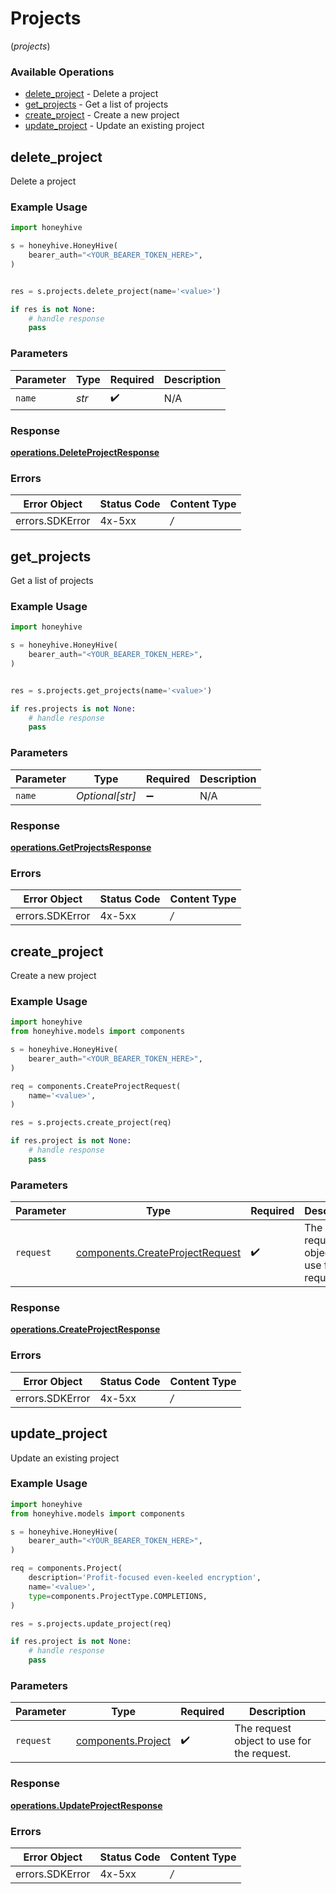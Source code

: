 # Projects
(*projects*)

### Available Operations

* [delete_project](#delete_project) - Delete a project
* [get_projects](#get_projects) - Get a list of projects
* [create_project](#create_project) - Create a new project
* [update_project](#update_project) - Update an existing project

## delete_project

Delete a project

### Example Usage

```python
import honeyhive

s = honeyhive.HoneyHive(
    bearer_auth="<YOUR_BEARER_TOKEN_HERE>",
)


res = s.projects.delete_project(name='<value>')

if res is not None:
    # handle response
    pass

```

### Parameters

| Parameter          | Type               | Required           | Description        |
| ------------------ | ------------------ | ------------------ | ------------------ |
| `name`             | *str*              | :heavy_check_mark: | N/A                |


### Response

**[operations.DeleteProjectResponse](../../models/operations/deleteprojectresponse.md)**
### Errors

| Error Object    | Status Code     | Content Type    |
| --------------- | --------------- | --------------- |
| errors.SDKError | 4x-5xx          | */*             |

## get_projects

Get a list of projects

### Example Usage

```python
import honeyhive

s = honeyhive.HoneyHive(
    bearer_auth="<YOUR_BEARER_TOKEN_HERE>",
)


res = s.projects.get_projects(name='<value>')

if res.projects is not None:
    # handle response
    pass

```

### Parameters

| Parameter          | Type               | Required           | Description        |
| ------------------ | ------------------ | ------------------ | ------------------ |
| `name`             | *Optional[str]*    | :heavy_minus_sign: | N/A                |


### Response

**[operations.GetProjectsResponse](../../models/operations/getprojectsresponse.md)**
### Errors

| Error Object    | Status Code     | Content Type    |
| --------------- | --------------- | --------------- |
| errors.SDKError | 4x-5xx          | */*             |

## create_project

Create a new project

### Example Usage

```python
import honeyhive
from honeyhive.models import components

s = honeyhive.HoneyHive(
    bearer_auth="<YOUR_BEARER_TOKEN_HERE>",
)

req = components.CreateProjectRequest(
    name='<value>',
)

res = s.projects.create_project(req)

if res.project is not None:
    # handle response
    pass

```

### Parameters

| Parameter                                                                          | Type                                                                               | Required                                                                           | Description                                                                        |
| ---------------------------------------------------------------------------------- | ---------------------------------------------------------------------------------- | ---------------------------------------------------------------------------------- | ---------------------------------------------------------------------------------- |
| `request`                                                                          | [components.CreateProjectRequest](../../models/components/createprojectrequest.md) | :heavy_check_mark:                                                                 | The request object to use for the request.                                         |


### Response

**[operations.CreateProjectResponse](../../models/operations/createprojectresponse.md)**
### Errors

| Error Object    | Status Code     | Content Type    |
| --------------- | --------------- | --------------- |
| errors.SDKError | 4x-5xx          | */*             |

## update_project

Update an existing project

### Example Usage

```python
import honeyhive
from honeyhive.models import components

s = honeyhive.HoneyHive(
    bearer_auth="<YOUR_BEARER_TOKEN_HERE>",
)

req = components.Project(
    description='Profit-focused even-keeled encryption',
    name='<value>',
    type=components.ProjectType.COMPLETIONS,
)

res = s.projects.update_project(req)

if res.project is not None:
    # handle response
    pass

```

### Parameters

| Parameter                                                | Type                                                     | Required                                                 | Description                                              |
| -------------------------------------------------------- | -------------------------------------------------------- | -------------------------------------------------------- | -------------------------------------------------------- |
| `request`                                                | [components.Project](../../models/components/project.md) | :heavy_check_mark:                                       | The request object to use for the request.               |


### Response

**[operations.UpdateProjectResponse](../../models/operations/updateprojectresponse.md)**
### Errors

| Error Object    | Status Code     | Content Type    |
| --------------- | --------------- | --------------- |
| errors.SDKError | 4x-5xx          | */*             |
